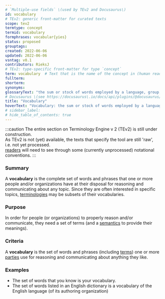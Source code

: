 ```yaml
---
# `Multiple-use fields` \(used by TEv2 and Docusaurus\)
id: vocabulary
# TEv2: generic front-matter for curated texts
scope: tev2
termtype: concept
termid: vocabulary
formphrases: vocabular{yies}
status: proposed
grouptags:
created: 2022-06-06
updated: 2022-06-06
vsntag: v0.1
contributors: RieksJ
# TEv2: type-specific front-matter for type `concept`
term: vocabulary  # Text that is the name of the concept in (human readable) texts.
fullterm:
shorterm:
synonyms:
glossaryText: "the sum or stock of words employed by a language, group, individual, or work or in a field of knowledge."
# Docusaurus \(see https://docusaurus\.io/docs/api/plugins/@docusaurus/plugin-content-docs#markdown-front-matter\):
title: "Vocabulary"
hoverText: "Vocabulary: the sum or stock of words employed by a language, group, individual, or work or in a field of knowledge."
# sidebar_label:
# hide_table_of_contents: true
---
```


:::caution
The entire section on Terminology Engine v 2 (TEv2) is still under construction.<br/>
As TEv2 is not (yet) available, the texts that specify the tool are still 'raw', i.e. not yet processed.<br/>[readers](@) will need to see through some (currently unprocessed) notational conventions.
:::

### Summary
A **vocabulary** is the complete set of words and phrases that one or more people and/or organizations have at their disposal for reasoning and communicating about any topic. Since they are often interested in specific topics, [terminologies](@) may be subsets of their vocabularies.

### Purpose
In order for people (or organizations) to properly reason and/or communicate, they need a set of terms (and a [semantics](@) to provide their meanings).

### Criteria
A **vocabulary** is the set of words and phrases (including [terms](@)) one or more [parties](@) use for reasoning and communicating about anything they like.

### Examples
- The set of words that you know is your vocabulary.
- The set of words listed in an English dictionary is a vocabulary of the English language (of its authoring organization)